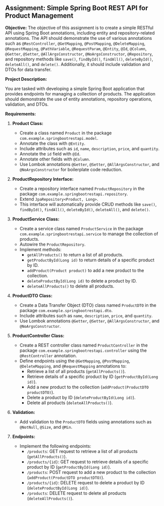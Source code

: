 ## Assignment: Simple Spring Boot REST API for Product Management

**Objective:** The objective of this assignment is to create a simple RESTful API using Spring Boot annotations, including entity and repository-related annotations. The API should demonstrate the use of various annotations such as `@RestController`, `@GetMapping`, `@PostMapping`, `@DeleteMapping`, `@RequestMapping`, `@PathVariable`, `@RequestParam`, `@Entity`, `@Id`, `@Column`, `@Getter`, `@Setter`, `@AllArgsConstructor`, `@NoArgsConstructor`, `@Repository`, and repository methods like `save()`, `findById()`, `findAll()`, `deleteById()`, `deleteAll()`, and `delete()`. Additionally, it should include validation and DTOs for data transfer.

**Project Description:**

You are tasked with developing a simple Spring Boot application that provides endpoints for managing a collection of products. The application should demonstrate the use of entity annotations, repository operations, validation, and DTOs.

**Requirements:**

1. **Product Class:**
    - Create a class named `Product` in the package `com.example.springbootrestapi.model`.
    - Annotate the class with `@Entity`.
    - Include attributes such as `id`, `name`, `description`, `price`, and `quantity`.
    - Annotate the `id` field with `@Id`.
    - Annotate other fields with `@Column`.
    - Use Lombok annotations `@Getter`, `@Setter`, `@AllArgsConstructor`, and `@NoArgsConstructor` for boilerplate code reduction.

2. **ProductRepository Interface:**
    - Create a repository interface named `ProductRepository` in the package `com.example.springbootrestapi.repository`.
    - Extend `JpaRepository<Product, Long>`.
    - This interface will automatically provide CRUD methods like `save()`, `findById()`, `findAll()`, `deleteById()`, `deleteAll()`, and `delete()`.

3. **ProductService Class:**
    - Create a service class named `ProductService` in the package `com.example.springbootrestapi.service` to manage the collection of products.
    - Autowire the `ProductRepository`.
    - Implement methods:
        - `getAllProducts()` to return a list of all products.
        - `getProductById(Long id)` to return details of a specific product by ID.
        - `addProduct(Product product)` to add a new product to the collection.
        - `deleteProductById(Long id)` to delete a product by ID.
        - `deleteAllProducts()` to delete all products.

4. **ProductDTO Class:**
    - Create a Data Transfer Object (DTO) class named `ProductDTO` in the package `com.example.springbootrestapi.dto`.
    - Include attributes such as `name`, `description`, `price`, and `quantity`.
    - Use Lombok annotations `@Getter`, `@Setter`, `@AllArgsConstructor`, and `@NoArgsConstructor`.

5. **ProductController Class:**
    - Create a REST controller class named `ProductController` in the package `com.example.springbootrestapi.controller` using the `@RestController` annotation.
    - Define endpoints using the `@GetMapping`, `@PostMapping`, `@DeleteMapping`, and `@RequestMapping` annotations to:
        - Retrieve a list of all products (`getAllProducts()`).
        - Retrieve details of a specific product by ID (`getProductById(Long id)`).
        - Add a new product to the collection (`addProduct(ProductDTO productDTO)`).
        - Delete a product by ID (`deleteProductById(Long id)`).
        - Delete all products (`deleteAllProducts()`).

6. **Validation:**
    - Add validation to the `ProductDTO` fields using annotations such as `@NotNull`, `@Size`, and `@Min`.

7. **Endpoints:**
    - Implement the following endpoints:
        - `/products`: GET request to retrieve a list of all products (`getAllProducts()`).
        - `/products/{id}`: GET request to retrieve details of a specific product by ID (`getProductById(Long id)`).
        - `/products`: POST request to add a new product to the collection (`addProduct(ProductDTO productDTO)`).
        - `/products/{id}`: DELETE request to delete a product by ID (`deleteProductById(Long id)`).
        - `/products`: DELETE request to delete all products (`deleteAllProducts()`).
